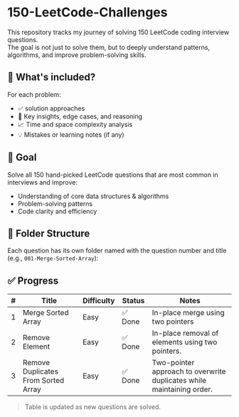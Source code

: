 # 150-LeetCode-Challenges

This repository tracks my journey of solving 150 LeetCode coding interview questions.  
The goal is not just to solve them, but to deeply understand patterns, algorithms, and improve problem-solving skills.

## 📌 What's included?

For each problem:
- ✅ solution approaches
- 🧠 Key insights, edge cases, and reasoning
- 📈 Time and space complexity analysis
- 💡 Mistakes or learning notes (if any)

## 🎯 Goal

Solve all 150 hand-picked LeetCode questions that are most common in interviews and improve:
- Understanding of core data structures & algorithms
- Problem-solving patterns
- Code clarity and efficiency

## 📁 Folder Structure

Each question has its own folder named with the question number and title (e.g., `001-Merge-Sorted-Array`):

## ✅ Progress


| # | Title | Difficulty | Status | Notes |
|---|-------|------------|--------|-------|
| 1 | Merge Sorted Array | Easy | ✅ Done | In-place merge using two pointers |
| 2 | Remove Element | Easy | ✅ Done | In-place removal of elements using two pointers. |
| 3 | Remove Duplicates From Sorted Array | Easy | ✅ Done | Two-pointer approach to overwrite duplicates while maintaining order. |

> Table is updated as new questions are solved.



